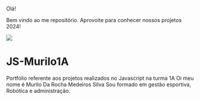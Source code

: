 Olá!

Bem vindo ao me repositório. Aprovoite para conhecer nossos projetos 2024!


![](https://images.app.goo.gl/8EE7uiwAwF2bL6eS6)


# JS-Murilo1A
Portfólio referente aos projetos realizados no Javascript na turma 1A
Oi meu nome é Murilo Da Rocha Medeiros Silva
Sou formado em gestão esportiva, Robótica e administração.
